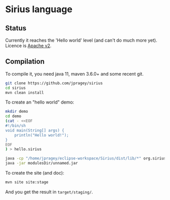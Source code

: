 # Sirius language
## Status
Currently it reaches the 'Hello world' level (and can't do much more yet).
Licence is [Apache v2](https://www.apache.org/licenses/LICENSE-2.0.html).

## Compilation
To compile it, you need java 11, maven 3.6.0+ and some recent git.

```bash
git clone https://github.com/jpragey/sirius
cd sirius
mvn clean install
```

To create an "hello world" demo:

```bash
mkdir demo
cd demo
(cat - <<EOF
#!/bin/sh
void main(String[] args) {
    println("Hello world!");
}
EOF
) > hello.sirius

java -cp "/home/jpragey/eclipse-workspace/Sirius/dist/lib/*" org.sirius.compiler.core.Main compile --module modulesDir hello.sirius
java -jar modulesDir/unnamed.jar 
```
To create the site (and doc):

```bash
mvn site site:stage
```
And you get the result in `target/staging/`.


